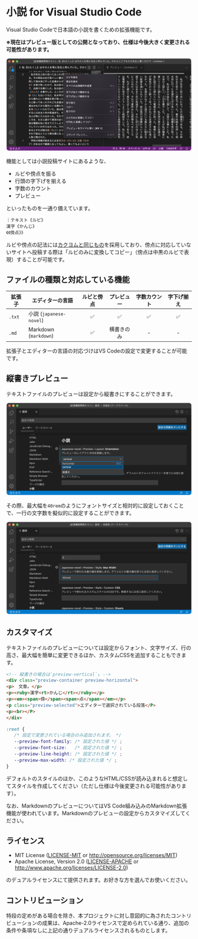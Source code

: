 # 小説 for Visual Studio Code

Visual Studio Codeで日本語の小説を書くための拡張機能です。

**※現在はプレビュー版としての公開となっており、仕様は今後大きく変更される可能性があります。**

![スクリーンショット](resources/screenshot.png)

機能としては小説投稿サイトにあるような、

- ルビや傍点を振る
- 行頭の字下げを揃える
- 字数のカウント
- プレビュー

といったものを一通り備えています。

```txt
｜テキスト《ルビ》
漢字《かんじ》
《《傍点》》
```

ルビや傍点の記法には[カクヨムと同じもの]を採用しており、傍点に対応していないサイトへ投稿する際は「ルビのみに変換してコピー」（傍点は中黒のルビで表現）することが可能です。

[カクヨムと同じもの]: https://kakuyomu.jp/help/entry/notation

## ファイルの種類と対応している機能

| 拡張子 | エディターの言語 | ルビと傍点 | プレビュー | 字数カウント | 字下げ揃え |
| --- | --- | :-: | :-: | :-: | :-: |
| `.txt` | 小説 (`japanese-novel`) | ✅ | ✅ | ✅ | ✅ |
| `.md` | Markdown (`markdown`) | ✅ | 横書きのみ | - | - |

拡張子とエディターの言語の対応づけはVS Codeの設定で変更することが可能です。

## 縦書きプレビュー

テキストファイルのプレビューは設定から縦書きにすることができます。

![縦書き設定画面のスクリーンショット](resources/screenshot-settings-vertical.png)

その際、最大幅を`40rem`のようにフォントサイズと相対的に設定しておくことで、一行の文字数を擬似的に設定することができます。

![最大幅設定画面のスクリーンショット](resources/screenshot-settings-max-width.png)

## カスタマイズ

テキストファイルのプレビューについては設定からフォント、文字サイズ、行の高さ、最大幅を簡単に変更できるほか、カスタムCSSを追加することもできます。

```html
<!-- 縦書きの場合は`preview-vertical`↓ -->
<div class="preview-container preview-horizontal">
<p>　文章。</p>
<p><ruby>漢字<rt>かんじ</rt></ruby></p>
<p><em><span>傍</span><span>点</span></em></p>
<p class="preview-selected">エディターで選択されている段落</P>
<p><br></P>
</div>
```

```css
:root {
   /* 設定で変更されている場合のみ追加されます。 */
   --preview-font-family: /* 設定された値 */ ;
   --preview-font-size:   /* 設定された値 */ ;
   --preview-line-height: /* 設定された値 */ ;
   --preview-max-width: /* 設定された値 */ ;
}
```

デフォルトのスタイルのほか、このようなHTML/CSSが読み込まれると想定してスタイルを作成してください（ただし仕様は今後変更される可能性があります）。

なお、MarkdownのプレビューについてはVS Code組み込みのMarkdown拡張機能が使われています。Markdownのプレビューの設定からカスタマイズしてください。

## ライセンス

- MIT License
   ([LICENSE-MIT](LICENSE-MIT) or http://opensource.org/licenses/MIT)
- Apache License, Version 2.0
   ([LICENSE-APACHE](LICENSE-APACHE) or http://www.apache.org/licenses/LICENSE-2.0)

のデュアルライセンスにて提供されます。お好きな方を選んでお使いください。

## コントリビューション

特段の定めがある場合を除き、本プロジェクトに対し意図的に為されたコントリビューションの成果は、Apache-2.0ライセンスで定められている通り、追加の条件や条項なしに上記の通りデュアルライセンスされるものとします。
